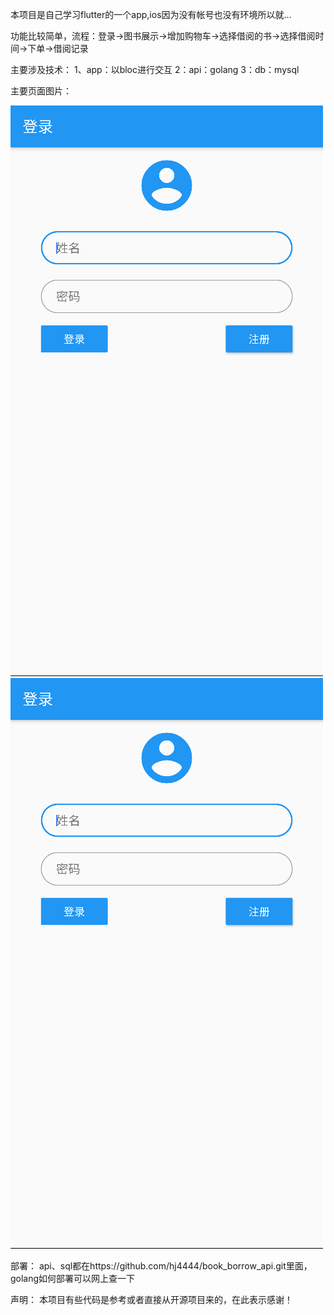 本项目是自己学习flutter的一个app,ios因为没有帐号也没有环境所以就...

功能比较简单，流程：登录->图书展示->增加购物车->选择借阅的书->选择借阅时间->下单->借阅记录

主要涉及技术：
1、app：以bloc进行交互
2：api：golang
3：db：mysql

主要页面图片：

![image](https://github.com/hj4444/book_borrow/blob/master/images/1.png) ![image](https://github.com/hj4444/book_borrow/blob/master/images/1.png)                                                   



部署：
api、sql都在https://github.com/hj4444/book_borrow_api.git里面，golang如何部署可以网上查一下

声明：
本项目有些代码是参考或者直接从开源项目来的，在此表示感谢！

